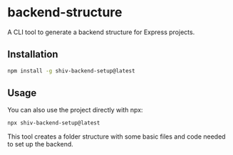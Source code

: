 # backend-structure

A CLI tool to generate a backend structure for Express projects.

## Installation

```sh
npm install -g shiv-backend-setup@latest
```

## Usage

You can also use the project directly with npx:

```sh
npx shiv-backend-setup@latest
```

This tool creates a folder structure with some basic files and code needed to set up the backend.
